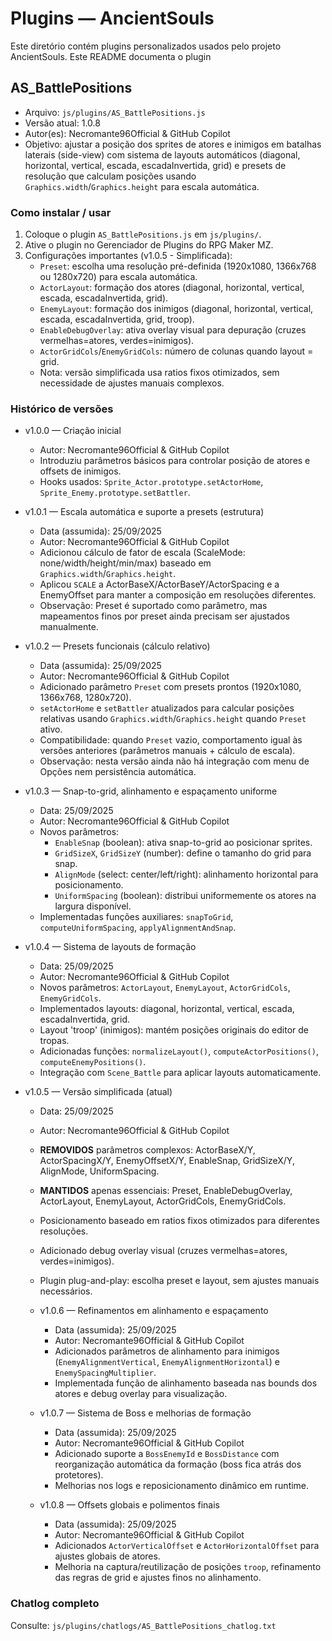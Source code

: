 # Plugins — AncientSouls

Este diretório contém plugins personalizados usados pelo projeto AncientSouls. Este README documenta o plugin

## AS_BattlePositions

- Arquivo: `js/plugins/AS_BattlePositions.js`
- Versão atual: 1.0.8
- Autor(es): Necromante96Official & GitHub Copilot
- Objetivo: ajustar a posição dos sprites de atores e inimigos em batalhas laterais (side-view) com sistema de layouts
	automáticos (diagonal, horizontal, vertical, escada, escadaInvertida, grid) e presets de resolução que calculam 
	posições usando `Graphics.width`/`Graphics.height` para escala automática.

### Como instalar / usar

1. Coloque o plugin `AS_BattlePositions.js` em `js/plugins/`.
2. Ative o plugin no Gerenciador de Plugins do RPG Maker MZ.
3. Configurações importantes (v1.0.5 - Simplificada):
	 - `Preset`: escolha uma resolução pré-definida (1920x1080, 1366x768 ou 1280x720) para escala automática.
	 - `ActorLayout`: formação dos atores (diagonal, horizontal, vertical, escada, escadaInvertida, grid).
	 - `EnemyLayout`: formação dos inimigos (diagonal, horizontal, vertical, escada, escadaInvertida, grid, troop).
	 - `EnableDebugOverlay`: ativa overlay visual para depuração (cruzes vermelhas=atores, verdes=inimigos).
	 - `ActorGridCols`/`EnemyGridCols`: número de colunas quando layout = grid.
	 - Nota: versão simplificada usa ratios fixos otimizados, sem necessidade de ajustes manuais complexos.

### Histórico de versões

- v1.0.0 — Criação inicial
	- Autor: Necromante96Official & GitHub Copilot
	- Introduziu parâmetros básicos para controlar posição de atores e offsets de inimigos.
	- Hooks usados: `Sprite_Actor.prototype.setActorHome`, `Sprite_Enemy.prototype.setBattler`.

- v1.0.1 — Escala automática e suporte a presets (estrutura)
	- Data (assumida): 25/09/2025
	- Autor: Necromante96Official & GitHub Copilot
	- Adicionou cálculo de fator de escala (ScaleMode: none/width/height/min/max) baseado em `Graphics.width`/`Graphics.height`.
	- Aplicou `SCALE` a ActorBaseX/ActorBaseY/ActorSpacing e a EnemyOffset para manter a composição em resoluções diferentes.
	- Observação: Preset é suportado como parâmetro, mas mapeamentos finos por preset ainda precisam ser ajustados manualmente.

 - v1.0.2 — Presets funcionais (cálculo relativo)
	- Data (assumida): 25/09/2025
	- Autor: Necromante96Official & GitHub Copilot
	- Adicionado parâmetro `Preset` com presets prontos (1920x1080, 1366x768, 1280x720).
	- `setActorHome` e `setBattler` atualizados para calcular posições relativas usando `Graphics.width`/`Graphics.height` quando `Preset` ativo.
	- Compatibilidade: quando `Preset` vazio, comportamento igual às versões anteriores (parâmetros manuais + cálculo de escala).
	- Observação: nesta versão ainda não há integração com menu de Opções nem persistência automática.

- v1.0.3 — Snap-to-grid, alinhamento e espaçamento uniforme
	- Data: 25/09/2025
	- Autor: Necromante96Official & GitHub Copilot
	- Novos parâmetros:
		- `EnableSnap` (boolean): ativa snap-to-grid ao posicionar sprites.
		- `GridSizeX`, `GridSizeY` (number): define o tamanho do grid para snap.
		- `AlignMode` (select: center/left/right): alinhamento horizontal para posicionamento.
		- `UniformSpacing` (boolean): distribui uniformemente os atores na largura disponível.
	- Implementadas funções auxiliares: `snapToGrid`, `computeUniformSpacing`, `applyAlignmentAndSnap`.

- v1.0.4 — Sistema de layouts de formação
	- Data: 25/09/2025
	- Autor: Necromante96Official & GitHub Copilot
	- Novos parâmetros: `ActorLayout`, `EnemyLayout`, `ActorGridCols`, `EnemyGridCols`.
	- Implementados layouts: diagonal, horizontal, vertical, escada, escadaInvertida, grid.
	- Layout 'troop' (inimigos): mantém posições originais do editor de tropas.
	- Adicionadas funções: `normalizeLayout()`, `computeActorPositions()`, `computeEnemyPositions()`.
	- Integração com `Scene_Battle` para aplicar layouts automaticamente.

- v1.0.5 — Versão simplificada (atual)
	- Data: 25/09/2025
	- Autor: Necromante96Official & GitHub Copilot
	- **REMOVIDOS** parâmetros complexos: ActorBaseX/Y, ActorSpacingX/Y, EnemyOffsetX/Y, EnableSnap, GridSizeX/Y, AlignMode, UniformSpacing.
	- **MANTIDOS** apenas essenciais: Preset, EnableDebugOverlay, ActorLayout, EnemyLayout, ActorGridCols, EnemyGridCols.
	- Posicionamento baseado em ratios fixos otimizados para diferentes resoluções.
	- Adicionado debug overlay visual (cruzes vermelhas=atores, verdes=inimigos).
	- Plugin plug-and-play: escolha preset e layout, sem ajustes manuais necessários.

	 - v1.0.6 — Refinamentos em alinhamento e espaçamento
		- Data (assumida): 25/09/2025
		- Autor: Necromante96Official & GitHub Copilot
		- Adicionados parâmetros de alinhamento para inimigos (`EnemyAlignmentVertical`, `EnemyAlignmentHorizontal`) e `EnemySpacingMultiplier`.
		- Implementada função de alinhamento baseada nas bounds dos atores e debug overlay para visualização.

	 - v1.0.7 — Sistema de Boss e melhorias de formação
		- Data (assumida): 25/09/2025
		- Autor: Necromante96Official & GitHub Copilot
		- Adicionado suporte a `BossEnemyId` e `BossDistance` com reorganização automática da formação (boss fica atrás dos protetores).
		- Melhorias nos logs e reposicionamento dinâmico em runtime.

	 - v1.0.8 — Offsets globais e polimentos finais
		- Data (assumida): 25/09/2025
		- Autor: Necromante96Official & GitHub Copilot
		- Adicionados `ActorVerticalOffset` e `ActorHorizontalOffset` para ajustes globais de atores.
		- Melhoria na captura/reutilização de posições `troop`, refinamento das regras de grid e ajustes finos no alinhamento.

### Chatlog completo

Consulte: `js/plugins/chatlogs/AS_BattlePositions_chatlog.txt`


